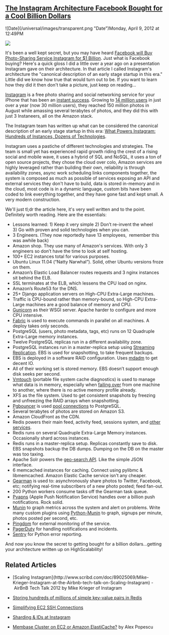 ## [The Instagram Architecture Facebook Bought for a Cool Billion Dollars](/blog/2012/4/9/the-instagram-architecture-facebook-bought-for-a-cool-billio.html)

<div class="journal-entry-tag journal-entry-tag-post-title"><span class="posted-on">![Date](/universal/images/transparent.png "Date")Monday, April 9, 2012 at 12:49PM</span></div>

<div class="body">

![](http://farm8.staticflickr.com/7011/6464246201_bddb8c499e_o.jpg)

It's been a well kept secret, but you may have heard [Facebook will Buy Photo-Sharing Service Instagram for $1 Billion](http://bits.blogs.nytimes.com/2012/04/09/facebook-acquires-photo-sharing-service-instagram/). Just what is Facebook buying? Here's a quick gloss I did a little over a year ago on a presentation Instagram gave on their architecture. In that article I called Instagram's architecture the "<span>canonical description of an early stage startup in this era." Little did we know how true that would turn out to be. If you want to learn how they did it then don't take a picture, just keep on reading... </span>

[Instagram](http://instagr.am/) is a free photo sharing and social networking service for your iPhone that has been an [instant success](http://techcrunch.com/2011/08/03/instagram-150-million/). Growing to [14 million users](http://instagram-engineering.tumblr.com/post/13649370142/what-powers-instagram-hundreds-of-instances-dozens-of) in just over a year (now 30 million users), they reached 150 million photos in August while amassing several terabytes of photos, and they did this with just 3 Instaneers, all on the Amazon stack.

The Instagram team has written up what can be considered the canonical description of an early stage startup in this era: [What Powers Instagram: Hundreds of Instances, Dozens of Technologies](http://instagram-engineering.tumblr.com/post/13649370142/what-powers-instagram-hundreds-of-instances-dozens-of).

Instagram uses a pastiche of different technologies and strategies. The team is small yet has experienced rapid growth riding the crest of a rising social and mobile wave, it uses a hybrid of SQL and NoSQL, it uses a ton of open source projects, they chose the cloud over colo, Amazon services are highly leveraged rather than building their own, reliability is through availability zones, async work scheduling links components together, the system is composed as much as possible of services exposing an API and external services they don't have to build, data is stored in-memory and in the cloud, most code is in a dynamic language, custom bits have been coded to link everything together, and they have gone fast and kept small. A very modern construction.

We'll just tl;dr the article here, it's very well written and to the point. Definitely worth reading. Here are the essentials: 

*   Lessons learned: 1) Keep it very simple 2) Don’t re-invent the wheel 3) Go with proven and solid technologies when you can.
*   3 Engineers. (They now reportedly have 13 employees,  remember this was awhile back)
*   Amazon shop. They use many of Amazon's services. With only 3 engineers so don’t have the time to look at self hosting.
*   100+ EC2 instances total for various purposes.
*   Ubuntu Linux 11.04 (“Natty Narwhal”). Solid, other Ubuntu versions froze on them.
*   Amazon’s Elastic Load Balancer routes requests and 3 nginx instances sit behind the ELB.
*   SSL terminates at the ELB, which lessens the CPU load on nginx.
*   Amazon’s Route53 for the DNS.
*   25+ Django application servers on High-CPU Extra-Large machines.
*   Traffic is CPU-bound rather than memory-bound, so High-CPU Extra-Large machines are a good balance of memory and CPU.
*   [Gunicorn](http://gunicorn.org/) as their WSGI server. Apache harder to configure and more CPU intensive.
*   [Fabric](http://fabric.readthedocs.org/en/1.3.3/index.html) is used to execute commands in parallel on all machines. A deploy takes only seconds.
*   PostgreSQL (users, photo metadata, tags, etc) runs on 12 Quadruple Extra-Large memory instances.
*   Twelve PostgreSQL replicas run in a different availability zone.
*   PostgreSQL instances run in a master-replica setup using [Streaming Replication](https://github.com/greg2ndQuadrant/repmgr). EBS is used for snapshotting, to take frequent backups. 
*   EBS is deployed in a software RAID configuration. Uses [mdadm](http://en.wikipedia.org/wiki/Mdadm) to get decent IO.
*   All of their working set is stored memory. EBS doesn’t support enough disk seeks per second.
*   [Vmtouch](http://hoytech.com/vmtouch/vmtouch.c) (portable file system cache diagnostics) is used to manage what data is in memory, especially when [failing over](https://gist.github.com/1424540) from one machine to another, where there is no active memory profile already.
*   XFS as the file system. Used to get consistent snapshots by freezing and unfreezing the RAID arrays when snapshotting.
*   [Pgbouncer](http://pgfoundry.org/projects/pgbouncer/) is used [pool connections](http://thebuild.com/blog/) to PostgreSQL.
*   Several terabytes of photos are stored on Amazon S3.
*   Amazon CloudFront as the CDN.
*   Redis powers their main feed, activity feed, sessions system, and [other services](http://instagram-engineering.tumblr.com/post/12202313862/storing-hundreds-of-millions-of-simple-key-value-pairs).
*   Redis runs on several Quadruple Extra-Large Memory instances. Occasionally shard across instances.
*   Redis runs in a master-replica setup. Replicas constantly save to disk. EBS snapshots backup the DB dumps. Dumping on the DB on the master was too taxing.
*   Apache Solr powers the [geo-search API](http://instagram.com/developer/endpoints/media/#get_media_search). Like the simple JSON interface.
*   6 memcached instances for caching. Connect using pylibmc & libmemcached. Amazon Elastic Cache service isn't any cheaper.
*   [Gearman](http://gearman.org/) is used to: asynchronously share photos to Twitter, Facebook, etc; notifying real-time subscribers of a new photo posted; feed fan-out.
*   200 Python workers consume tasks off the Gearman task queue.
*   [Pyapns](https://github.com/samuraisam/pyapns) (Apple Push Notification Service) handles over a billion push notifications. Rock solid.
*   [Munin](http://munin-monitoring.org/) to graph metrics across the system and alert on problems. Write many custom plugins using [Python-Munin](http://samuelks.com/python-munin/) to graph, signups per minute, photos posted per second, etc.
*   [Pingdom](http://pingdom.com/) for external monitoring of the service.
*   [PagerDuty](http://pagerduty.com/) for handling notifications and incidents.
*   [Sentry](http://pypi.python.org/pypi/django-sentry) for Python error reporting.

And now you know the secret to getting bought for a billion dollars...getting your architecture written up on HighScalability!

## Related Articles

*   <div class="ff2"><span class="a">[Scaling Instagram](http://www.scribd.com/doc/89025069/Mike-Krieger-Instagram-at-the-Airbnb-tech-talk-on-Scaling-Instagram)</span><span class="a"> -  AirBnB T<span class="l">ech T<span class="l">alk 2012 by </span></span></span><span class="a">Mike Krieger of </span><span class="a">Instagram</span></div>

*   [Storing hundreds of millions of simple key-value pairs in Redis](http://instagram-engineering.tumblr.com/post/12651721845/instagram-engineering-challenge-the-unshredder)
*   [Simplifying EC2 SSH Connections](http://instagram-engineering.tumblr.com/post/11399488246/simplifying-ec2-ssh-connections)
*   [Sharding & IDs at Instagram](http://instagram-engineering.tumblr.com/post/10853187575/sharding-ids-at-instagram) 
*   [Membase Cluster on EC2 or Amazon ElastiCache?](http://nosql.mypopescu.com/post/13820225002/membase-cluster-on-ec2-or-amazon-elasticache) by Alex Popescu   

</div>